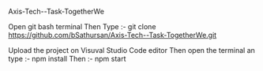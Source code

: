 Axis-Tech--Task-TogetherWe

Open git bash terminal
Then Type :- 
git clone https://github.com/bSathursan/Axis-Tech--Task-TogetherWe.git

Upload the project on Visuval Studio Code editor
Then open the terminal an type :- 
npm install
Then :-
npm start
